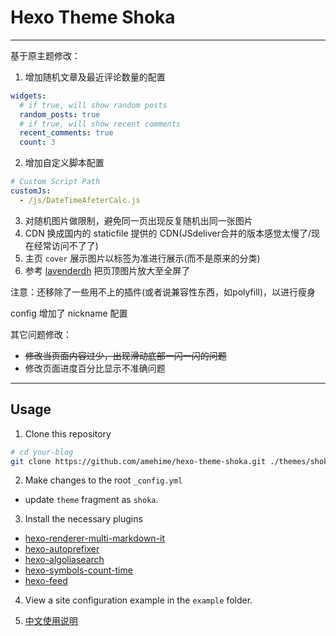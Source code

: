 # Hexo Theme Shoka

***

基于原主题修改：

1. 增加随机文章及最近评论数量的配置
  ```yml
  widgets:
    # if true, will show random posts
    random_posts: true
    # if true, will show recent comments
    recent_comments: true
    count: 3
  ```
2. 增加自定义脚本配置
```yml
# Custom Script Path
customJs:
  - /js/DateTimeAfeterCalc.js
```
3. 对随机图片做限制，避免同一页出现反复随机出同一张图片
4. CDN 换成国内的 staticfile 提供的 CDN(JSdeliver合并的版本感觉太慢了/现在经常访问不了了)
5. 主页 `cover` 展示图片以标签为准进行展示(而不是原来的分类)
6. 参考 [lavenderdh](https://www.lavenderdh.cn/posts/3928966287/) 把页顶图片放大至全屏了

注意：还移除了一些用不上的插件(或者说兼容性东西，如polyfill)，以进行瘦身

config 增加了 nickname 配置

其它问题修改：

* ~~修改当页面内容过少，出现滑动底部一闪一闪的问题~~
* 修改页面进度百分比显示不准确问题

***

## Usage

1. Clone this repository

``` bash
# cd your-blog
git clone https://github.com/amehime/hexo-theme-shoka.git ./themes/shoka
```

2. Make changes to the root `_config.yml`
  - update `theme` fragment as `shoka`.  

3. Install the necessary plugins
  - [hexo-renderer-multi-markdown-it](https://www.npmjs.com/package/hexo-renderer-multi-markdown-it)
  - [hexo-autoprefixer](https://www.npmjs.com/package/hexo-autoprefixer)
  - [hexo-algoliasearch](https://www.npmjs.com/package/hexo-algoliasearch)
  - [hexo-symbols-count-time](https://www.npmjs.com/package/hexo-symbols-count-time)
  - [hexo-feed](https://www.npmjs.com/package/hexo-feed)

4. View a site configuration example in the `example` folder.

5. [中文使用说明](https://shoka.lostyu.me/computer-science/note/theme-shoka-doc/)
